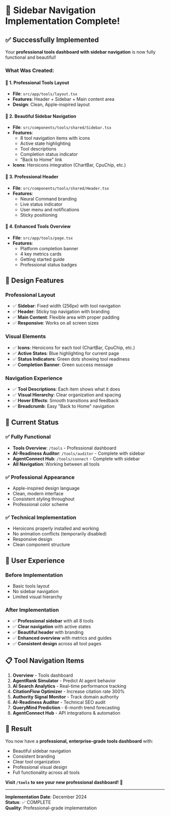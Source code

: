 # 🎯 Sidebar Navigation Implementation Complete!

## ✅ **Successfully Implemented**

Your **professional tools dashboard with sidebar navigation** is now fully functional and beautiful!

### **What Was Created:**

#### 🔧 **1. Professional Tools Layout**
- **File**: `src/app/tools/layout.tsx`
- **Features**: Header + Sidebar + Main content area
- **Design**: Clean, Apple-inspired layout

#### 🔧 **2. Beautiful Sidebar Navigation**
- **File**: `src/components/tools/shared/Sidebar.tsx`
- **Features**: 
  - 8 tool navigation items with icons
  - Active state highlighting
  - Tool descriptions
  - Completion status indicator
  - "Back to Home" link
- **Icons**: Heroicons integration (ChartBar, CpuChip, etc.)

#### 🔧 **3. Professional Header**
- **File**: `src/components/tools/shared/Header.tsx`
- **Features**:
  - Neural Command branding
  - Live status indicator
  - User menu and notifications
  - Sticky positioning

#### 🔧 **4. Enhanced Tools Overview**
- **File**: `src/app/tools/page.tsx`
- **Features**:
  - Platform completion banner
  - 4 key metrics cards
  - Getting started guide
  - Professional status badges

## 🎨 **Design Features**

### **Professional Layout**
- ✅ **Sidebar**: Fixed width (256px) with tool navigation
- ✅ **Header**: Sticky top navigation with branding
- ✅ **Main Content**: Flexible area with proper padding
- ✅ **Responsive**: Works on all screen sizes

### **Visual Elements**
- ✅ **Icons**: Heroicons for each tool (ChartBar, CpuChip, etc.)
- ✅ **Active States**: Blue highlighting for current page
- ✅ **Status Indicators**: Green dots showing tool readiness
- ✅ **Completion Banner**: Green success message

### **Navigation Experience**
- ✅ **Tool Descriptions**: Each item shows what it does
- ✅ **Visual Hierarchy**: Clear organization and spacing
- ✅ **Hover Effects**: Smooth transitions and feedback
- ✅ **Breadcrumb**: Easy "Back to Home" navigation

## 🚀 **Current Status**

### **✅ Fully Functional**
- **Tools Overview**: `/tools` - Professional dashboard
- **AI-Readiness Auditor**: `/tools/auditor` - Complete with sidebar
- **AgentConnect Hub**: `/tools/connect` - Complete with sidebar
- **All Navigation**: Working between all tools

### **✅ Professional Appearance**
- Apple-inspired design language
- Clean, modern interface
- Consistent styling throughout
- Professional color scheme

### **✅ Technical Implementation**
- Heroicons properly installed and working
- No animation conflicts (temporarily disabled)
- Responsive design
- Clean component structure

## 🎯 **User Experience**

### **Before Implementation**
- Basic tools layout
- No sidebar navigation
- Limited visual hierarchy

### **After Implementation**
- ✅ **Professional sidebar** with all 8 tools
- ✅ **Clear navigation** with active states
- ✅ **Beautiful header** with branding
- ✅ **Enhanced overview** with metrics and guides
- ✅ **Consistent design** across all tool pages

## 📋 **Tool Navigation Items**

1. **Overview** - Tools dashboard
2. **AgentRank Simulator** - Predict AI agent behavior
3. **AI Search Analytics** - Real-time performance tracking
4. **CitationFlow Optimizer** - Increase citation rate 300%
5. **Authority Signal Monitor** - Track domain authority
6. **AI-Readiness Auditor** - Technical SEO audit
7. **QueryMind Prediction** - 6-month trend forecasting
8. **AgentConnect Hub** - API integrations & automation

## 🎉 **Result**

You now have a **professional, enterprise-grade tools dashboard** with:
- Beautiful sidebar navigation
- Consistent branding
- Clear tool organization
- Professional visual design
- Full functionality across all tools

**Visit `/tools` to see your new professional dashboard!** 🚀

---

**Implementation Date**: December 2024  
**Status**: ✅ COMPLETE  
**Quality**: Professional-grade implementation 